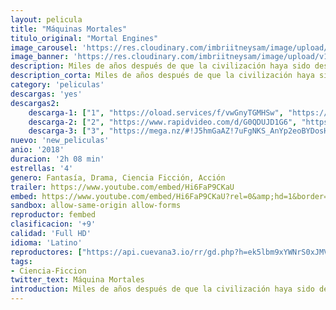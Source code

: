 ```yaml
---
layout: pelicula
title: "Máquinas Mortales"
titulo_original: "Mortal Engines"
image_carousel: 'https://res.cloudinary.com/imbriitneysam/image/upload/v1545792009/mortales-poste-min.jpg'
image_banner: 'https://res.cloudinary.com/imbriitneysam/image/upload/v1545792009/maquinas-banner-min.jpg'
description: Miles de años después de que la civilización haya sido destruida por un evento cataclísmico, la humanidad se ha adaptado a una nueva forma de vida. Enormes ciudades en movimiento deambulan por la Tierra depredando pueblos de tracción más pequeños. Tom Natsworthy (Robert Sheehan)- que proviene de un nivel inferior de la gran ciudad de Londres, se encuentra luchando por su propia supervivencia después de que se topa con la peligrosa fugitiva Hester Shaw (Hera Hilmar).
description_corta: Miles de años después de que la civilización haya sido destruida por un evento cataclísmico, la humanidad se ha adaptado a una nueva forma de vida. Enormes ciudades en movimiento deambulan por la Tierra depredando pueblos de...
category: 'peliculas'
descargas: 'yes'
descargas2:
    descarga-1: ["1", "https://oload.services/f/vwGnyTGMHSw", "https://www.google.com/s2/favicons?domain=openload.co","OpenLoad","https://res.cloudinary.com/imbriitneysam/image/upload/v1541473684/mexico.png", "Latino", "Full HD"]
    descarga-2: ["2", "https://www.rapidvideo.com/d/G0QDUJD1G6", "https://www.google.com/s2/favicons?domain=www.rapidvideo.com","RapidVideo","https://res.cloudinary.com/imbriitneysam/image/upload/v1541473684/mexico.png", "Latino", "Full HD"]
    descarga-3: ["3", "https://mega.nz/#!J5hmGaAZ!7uFgNKS_AnYp2eoBYDosHXYFaphjcghLt5wdKLrymsU", "https://www.google.com/s2/favicons?domain=mega.nz","RapidVideo","https://res.cloudinary.com/imbriitneysam/image/upload/v1541473684/mexico.png", "Latino", "FULL HD"]
nuevo: 'new_peliculas'
anio: '2018'
duracion: '2h 08 min'
estrellas: '4'
genero: Fantasía, Drama, Ciencia Ficción, Acción
trailer: https://www.youtube.com/embed/Hi6FaP9CKaU
embed: https://www.youtube.com/embed/Hi6FaP9CKaU?rel=0&amp;hd=1&border=0&wmode=opaque&enablejsapi=1&modestbranding=1&controls=1&showinfo=1
sandbox: allow-same-origin allow-forms
reproductor: fembed
clasificacion: '+9'
calidad: 'Full HD'
idioma: 'Latino'
reproductores: ["https://api.cuevana3.io/rr/gd.php?h=ek5lbm9xYWNrS0xJMVp5b21KREk0dFBLbjVkaHhkRGdrOG1jbnBpUnhhS1Z0WlNsZ3F5WXBkNnRlWVNLbGRqYzJkT1Nkb0hGenNhK21wS0xncW5NeDl1U3FadVkyUT09"]
tags:
- Ciencia-Ficcion
twitter_text: Máquina Mortales
introduction: Miles de años después de que la civilización haya sido destruida por un evento cataclísmico, la humanidad se ha adaptado a una nueva forma de vida. Enormes ciudades en movimiento deambulan por la Tierra depredando pueblos de...
---
```












